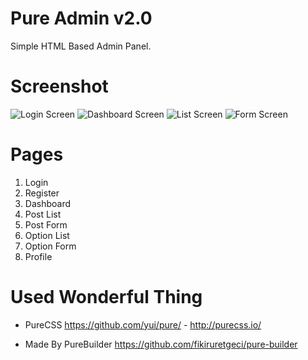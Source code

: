 Pure Admin v2.0
===============

Simple HTML Based Admin Panel.

# Screenshot

![Login Screen](https://github.com/uretgec/pure-themes/raw/screenshot/screen_login.JPG)
![Dashboard Screen](https://github.com/uretgec/pure-themes/raw/screenshot/screen_dashboard.JPG)
![List Screen](https://github.com/uretgec/pure-themes/raw/screenshot/screen_list.JPG)
![Form Screen](https://github.com/uretgec/pure-themes/raw/screenshot/screen_form.JPG)

# Pages

1. Login
2. Register
3. Dashboard
4. Post List
5. Post Form
6. Option List
7. Option Form
8. Profile

# Used Wonderful Thing

* PureCSS https://github.com/yui/pure/ - http://purecss.io/

* Made By PureBuilder https://github.com/fikiruretgeci/pure-builder